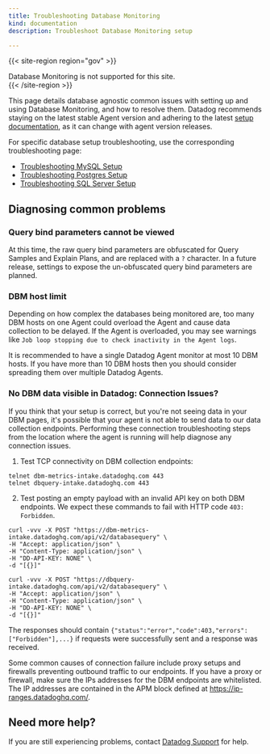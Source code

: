 ```yaml
---
title: Troubleshooting Database Monitoring
kind: documentation
description: Troubleshoot Database Monitoring setup

---
```

{{< site-region region="gov" >}}
<div class="alert alert-warning">Database Monitoring is not supported for this site.</div>
{{< /site-region >}}

This page details database agnostic common issues with setting up and using Database Monitoring, and how to resolve them. Datadog recommends staying on the latest stable Agent version and adhering to the latest [setup documentation][1], as it can change with agent version releases.

For specific database setup troubleshooting, use the corresponding troubleshooting page:

* [Troubleshooting MySQL Setup][2]
* [Troubleshooting Postgres Setup][3]
* [Troubleshooting SQL Server Setup][4]

## Diagnosing common problems
### Query bind parameters cannot be viewed

At this time, the raw query bind parameters are obfuscated for Query Samples and Explain Plans, and are replaced with a `?` character. In a future release, settings to expose the un-obfuscated query bind parameters are planned.


### DBM host limit

Depending on how complex the databases being monitored are, too many DBM hosts on one Agent could overload the Agent and cause data collection to be delayed. If the Agent is overloaded, you may see warnings like `Job loop stopping due to check inactivity in the Agent logs`.

It is recommended to have a single Datadog Agent monitor at most 10 DBM hosts. If you have more than 10 DBM hosts then you should consider spreading them over multiple Datadog Agents.


### No DBM data visible in Datadog: Connection Issues?

If you think that your setup is correct, but you're not seeing data in your DBM pages, it's possible that your agent is not able to send data to our data collection endpoints. Performing these connection troubleshooting steps from the location where the agent is running will help diagnose any connection issues.

1. Test TCP connectivity on DBM collection endpoints:

```
telnet dbm-metrics-intake.datadoghq.com 443
telnet dbquery-intake.datadoghq.com 443
```

2. Test posting an empty payload with an invalid API key on both DBM endpoints. 
We expect these commands to fail with HTTP code `403: Forbidden`. 

```
curl -vvv -X POST "https://dbm-metrics-intake.datadoghq.com/api/v2/databasequery" \
-H "Accept: application/json" \
-H "Content-Type: application/json" \
-H "DD-API-KEY: NONE" \
-d "[{}]"

curl -vvv -X POST "https://dbquery-intake.datadoghq.com/api/v2/databasequery" \
-H "Accept: application/json" \
-H "Content-Type: application/json" \
-H "DD-API-KEY: NONE" \
-d "[{}]"
```

The responses should contain `{"status":"error","code":403,"errors":["Forbidden"],...}` if requests were successfully sent and a response was received.

Some common causes of connection failure include proxy setups and firewalls preventing outbound traffic to our endpoints. If you have a proxy or firewall, make sure the IPs addresses for the DBM endpoints are whitelisted. The IP addresses are contained in the APM block defined at https://ip-ranges.datadoghq.com/.


## Need more help?

If you are still experiencing problems, contact [Datadog Support][5] for help.


[1]: /database_monitoring/#getting-started
[2]: /database_monitoring/setup_mysql/troubleshooting/
[3]: /database_monitoring/setup_postgres/troubleshooting/
[4]: /database_monitoring/setup_sql_server/troubleshooting/
[5]: /help/
